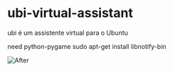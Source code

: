 # ubi-virtual-assistant
ubi é um assistente virtual para o Ubuntu

need python-pygame
sudo apt-get install libnotify-bin

<img alt="After"
    src="https://fbcdn-sphotos-h-a.akamaihd.net/hphotos-ak-xfp1/t31.0-8/12694702_967356460006693_8402575353788021083_o.jpg">
</p>
